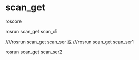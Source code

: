 # scan_get

roscore

rosrun scan_get scan_cli

////rosrun scan_get scan_ser
或
///rosrun scan_get scan_ser1

rosrun scan_get scan_ser2


